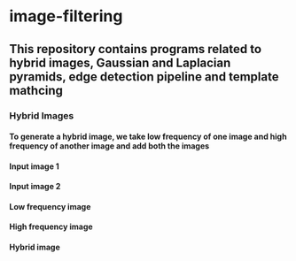 # image-filtering
## This repository contains programs related to hybrid images, Gaussian and Laplacian pyramids, edge detection pipeline and template mathcing

### Hybrid Images
#### To generate a hybrid image, we take low frequency of one image and high frequency of another image and add both the images

#### Input image 1 
#### Input image 2 
#### Low frequency image 
#### High frequency image 
#### Hybrid image 
